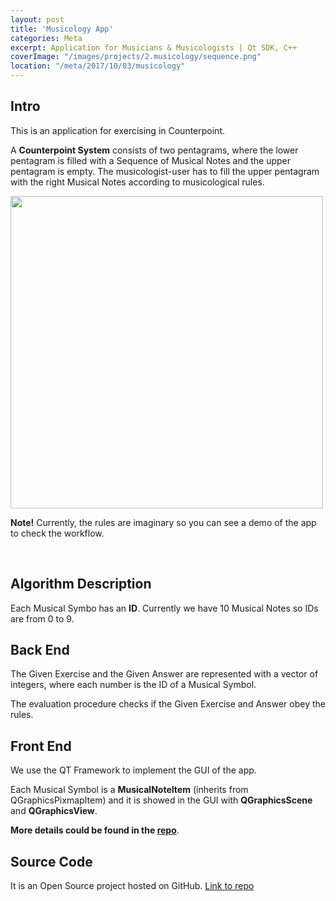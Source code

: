 ```yaml
---
layout: post
title: 'Musicology App'
categories: Meta
excerpt: Application for Musicians & Musicologists | Qt SDK, C++
coverImage: "/images/projects/2.musicology/sequence.png"
location: "/meta/2017/10/03/musicology"
---
```


## Intro

This is an application for exercising in Counterpoint. 

A **Counterpoint System** consists of two pentagrams, where the lower pentagram is filled with a Sequence of Musical Notes and the upper pentagram is empty. The musicologist-user has to fill the upper pentagram with the right Musical Notes according to musicological rules.





<img src="{{ site.github.url }}/images/projects/2.musicology/appImage.png" width="500">




**Note!** Currently, the rules are imaginary so you can see a demo of the app to check the workflow.

<br/>

## Algorithm Description

Each Musical Symbo has an **ID**. Currently we have 10 Musical Notes so IDs are from 0 to 9. 

## Back End

The Given Exercise and the Given Answer are represented with a vector of integers, where each number is the ID of a Musical Symbol.

The evaluation procedure checks if the Given Exercise and Answer obey the rules.



## Front End 

We use the QT Framework to implement the GUI of the app. 

Each Musical Symbol is a **MusicalNoteItem** (inherits from QGraphicsPixmapItem) and it is showed in the GUI with **QGraphicsScene** and **QGraphicsView**.


**More details could be found in the [repo](https://github.com/pavlidischrs/musicology/musicology)**.

## Source Code

It is an Open Source project hosted on GitHub. [Link to repo](https://github.com/pavlidischrs/musicology)
